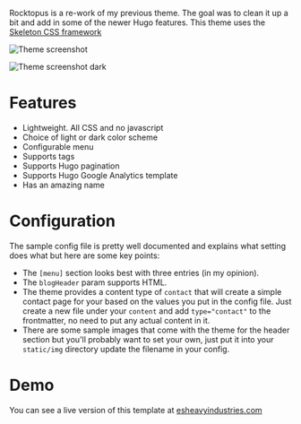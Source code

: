 Rocktopus is a re-work of my previous theme. The goal was to clean it up a bit and add in some of the newer Hugo features.
This theme uses the [Skeleton CSS framework](https://github.com/skeleton-framework/skeleton-framework)

![Theme screenshot](https://raw.githubusercontent.com/esell/rocktopus/master/images/screenshot.png)

![Theme screenshot dark](https://raw.githubusercontent.com/esell/rocktopus/master/images/screenshot-dark.png)

# Features
* Lightweight. All CSS and no javascript
* Choice of light or dark color scheme
* Configurable menu
* Supports tags
* Supports Hugo pagination
* Supports Hugo Google Analytics template
* Has an amazing name


# Configuration
The sample config file is pretty well documented and explains what setting does what but here are some key points:

* The `[menu]` section looks best with three entries (in my opinion).
* The `blogHeader` param supports HTML.
* The theme provides a content type of `contact` that will create a simple contact page for your based on the values you put in the config file. Just create a new file under your `content` and add `type="contact"` to the frontmatter, no need to put any actual content in it.
* There are some sample images that come with the theme for the header section but you'll probably want to set your own, just put it into your `static/img` directory update the filename in your config.

# Demo
You can see a live version of this template at [esheavyindustries.com](https://esheavyindustries.com)
